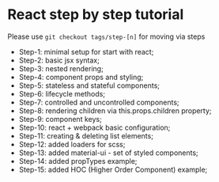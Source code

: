 # React step by step tutorial
 
Please use ```git checkout tags/step-[n]``` for moving via steps 

* Step-1: minimal setup for start with react;   
* Step-2: basic jsx syntax;   
* Step-3: nested rendering;   
* Step-4: component props and styling;   
* Step-5: stateless and stateful components;   
* Step-6: lifecycle methods;   
* Step-7: controlled and uncontrolled components;  
* Step-8: rendering children via this.props.children property; 
* Step-9: component keys;   
* Step-10: react + webpack basic configuration;   
* Step-11: creating & deleting list elements;   
* Step-12: added loaders for scss;   
* Step-13: added material-ui - set of styled components;   
* Step-14: added propTypes example;  
* Step-15: added HOC (Higher Order Component) example; 
